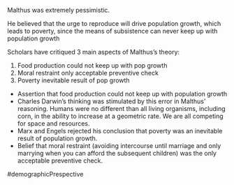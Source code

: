 Malthus was extremely pessimistic.

He believed that the urge to reproduce will drive population growth, which leads to poverty, since the means of subsistence can never keep up with population growth

Scholars have critiqued 3 main aspects of Malthus’s theory:
1. Food production could not keep up with pop growth
2. Moral restraint only acceptable preventive check
3. Poverty inevitable result of pop growth
- Assertion that food production could not keep up with population growth
- Charles Darwin’s thinking was stimulated by this error in Malthus’ reasoning. Humans were no different than all living organisms, including corn, in the ability to increase at a geometric rate. We are all competing for space and resources.
- Marx and Engels rejected his conclusion that poverty was an inevitable result of population growth.
- Belief that moral restraint (avoiding intercourse until marriage and only marrying when you can afford the subsequent children) was the only acceptable preventive check.

#demographicPrespective